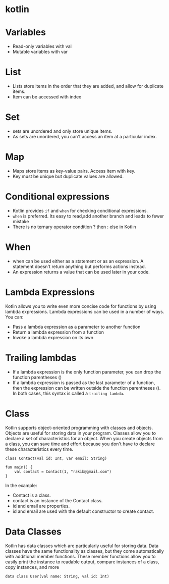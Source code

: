 # kotlin

# Variables

- Read-only variables with val
- Mutable variables with var

# List

- Lists store items in the order that they are added, and allow for duplicate items.
- Item can be accessed with index

# Set

- sets are unordered and only store unique items.
- As sets are unordered, you can't access an item at a particular index.

# Map

- Maps store items as key-value pairs. Access item with key.
- Key must be unique but duplicate values are allowed.

# Conditional expressions

- Kotlin provides `if` and `when` for checking conditional expressions.
- `when` is preferred. Its easy to read,add another branch and leads to fewer mistake
- There is no ternary operator condition ? then : else in Kotlin

# When

- when can be used either as a statement or as an expression. A statement doesn't return anything but performs actions
  instead.
- An expression returns a value that can be used later in your code.

# Lambda Expressions

Kotlin allows you to write even more concise code for functions by using lambda expressions.
Lambda expressions can be used in a number of ways. You can:

- Pass a lambda expression as a parameter to another function
- Return a lambda expression from a function
- Invoke a lambda expression on its own

# Trailing lambdas

- If a lambda expression is the only function parameter, you can drop the function parentheses ()
- If a lambda expression is passed as the last parameter of a function, then the expression can be written outside the
  function parentheses ().
  In both cases, this syntax is called a `trailing lambda`.

# Class

Kotlin supports object-oriented programming with classes and objects. Objects are useful for storing data in your
program. Classes allow you to declare a set of characteristics for an object. When you create objects from a class, you
can save time and effort because you don't have to declare these characteristics every time.

```
class Contact(val id: Int, var email: String)

fun main() {
    val contact = Contact(1, "rakib@gmail.com")
}

```

In the example:

- Contact is a class.
- contact is an instance of the Contact class.
- id and email are properties.
- id and email are used with the default constructor to create contact.

# Data Classes

Kotlin has data classes which are particularly useful for storing data.
Data classes have the same functionality as classes, but they come automatically with additional member functions. These
member functions allow you to easily print the instance to readable output, compare instances of a class, copy
instances, and more

```
data class User(val name: String, val id: Int)
```